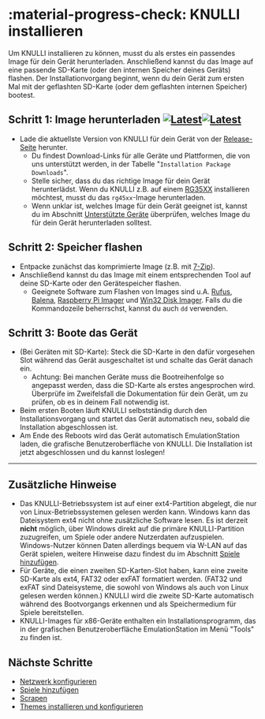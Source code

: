 # :material-progress-check: KNULLI installieren

Um KNULLI installieren zu können, musst du als erstes ein passendes Image für dein Gerät herunterladen. Anschließend kannst du das Image auf eine passende SD-Karte (oder den internen Speicher deines Geräts) flashen. Der Installationvorgang beginnt, wenn du dein Gerät zum ersten Mal mit der geflashten SD-Karte (oder dem geflashten internen Speicher) bootest.

## Schritt 1: Image herunterladen [![Latest](https://img.shields.io/github/release/knulli-cfw/distribution.svg?labelColor=111111&color=5998FF&label=Latest&style=flat#only-light)](https://github.com/knulli-cfw/distribution/releases/latest)[![Latest](https://img.shields.io/github/release/knulli-cfw/distribution.svg?labelColor=dddddd&color=5998FF&label=Latest&style=flat#only-dark)](https://github.com/knulli-cfw/distribution/releases/latest)

* Lade die aktuellste Version von KNULLI für dein Gerät von der [Release-Seite](https://github.com/knulli-cfw/distribution/releases/latest) herunter.
    * Du findest Download-Links für alle Geräte und Plattformen, die von uns unterstützt werden, in der Tabelle "`Installation Package Downloads`".
    * Stelle sicher, dass du das richtige Image für dein Gerät herunterlädst. Wenn du KNULLI z.B. auf einem [RG35XX](../../devices/anbernic/rg35xx) installieren möchtest, musst du das `rg45xx`-Image herunterladen.
    * Wenn unklar ist, welches Image für dein Gerät geeignet ist, kannst du im Abschnitt [Unterstützte Geräte](../../devices) überprüfen, welches Image du für dein Gerät herunterladen solltest.

## Schritt 2: Speicher flashen

* Entpacke zunächst das komprimierte Image (z.B. mit [7-Zip](https://7-zip.org/)).
* Anschließend kannst du das Image mit einem entsprechenden Tool auf deine SD-Karte oder den Gerätespeicher flashen.
    * Geeignete Software zum Flashen von Images sind u.A. [Rufus](https://rufus.ie/), [Balena](https://balena.io), [Raspberry Pi Imager](https://www.raspberrypi.com/software/) und [Win32 Disk Imager](https://sourceforge.net/projects/win32diskimager/). Falls du die Kommandozeile beherrschst, kannst du auch `dd` verwenden.

## Schritt 3: Boote das Gerät

* (Bei Geräten mit SD-Karte): Steck die SD-Karte in den dafür vorgesehen Slot während das Gerät ausgeschaltet ist und schalte das Gerät danach ein.
    * Achtung: Bei manchen Geräte muss die Bootreihenfolge so angepasst werden, dass die SD-Karte als erstes angesprochen wird. Überprüfe im Zweifelsfall die Dokumentation für dein Gerät, um zu prüfen, ob es in deinem Fall notwendig ist.
* Beim ersten Booten läuft KNULLI selbstständig durch den Installationsvorgang und startet das Gerät automatisch neu, sobald die Installation abgeschlossen ist.
* Am Ende des Reboots wird das Gerät automatisch EmulationStation laden, die grafische Benutzeroberfläche von KNULLI. Die Installation ist jetzt abgeschlossen und du kannst loslegen!

---

## Zusätzliche Hinweise

* Das KNULLI-Betriebssystem ist auf einer ext4-Partition abgelegt, die nur von Linux-Betriebssystemen gelesen werden kann. Windows kann das Dateisystem ext4 nicht ohne zusätzliche Software lesen. Es ist derzeit **nicht** möglich, über Windows direkt auf die primäre KNULLI-Partition zuzugreifen, um Spiele oder andere Nutzerdaten aufzuspielen. Windows-Nutzer können Daten allerdings bequem via W-LAN auf das Gerät spielen, weitere Hinweise dazu findest du im Abschnitt [Spiele hinzufügen](../add-games).
* Für Geräte, die einen zweiten SD-Karten-Slot haben, kann eine zweite SD-Karte als ext4, FAT32 oder exFAT formatiert werden. (FAT32 und exFAT sind Dateisysteme, die sowohl von Windows als auch von Linux gelesen werden können.) KNULLI wird die zweite SD-Karte automatisch während des Bootvorgangs erkennen und als Speichermedium für Spiele bereitstellen.
* KNULLI-Images für x86-Geräte enthalten ein Installationsprogramm, das in der grafischen Benutzeroberfläche EmulationStation im Menü "Tools" zu finden ist.

## Nächste Schritte

* [Netzwerk konfigurieren](../../configure/networking)
* [Spiele hinzufügen](../../play/add-games)
* [Scrapen](../../play/scraping)
* [Themes installieren und konfigurieren](../../configure/themes)
